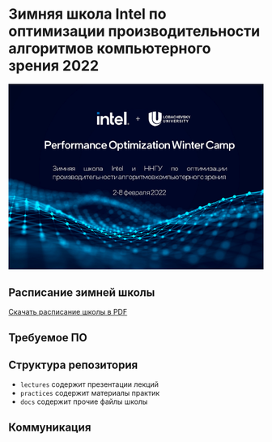 # Зимняя школа Intel по оптимизации производительности алгоритмов компьютерного зрения 2022

![title_image](docs/title_image.png)

## Расписание зимней школы

[Скачать расписание школы в PDF](docs/camp_schedule.pdf)

## Требуемое ПО


## Структура репозитория

- `lectures` содержит презентации лекций
- `practices` содержит материалы практик
- `docs` содержит прочие файлы школы

## Коммуникация

